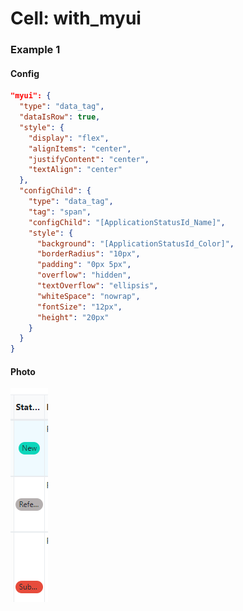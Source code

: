 # Cell: with\_myui

### Example 1

#### Config

```json
"myui": {
  "type": "data_tag",
  "dataIsRow": true,
  "style": {
    "display": "flex",
    "alignItems": "center",
    "justifyContent": "center",
    "textAlign": "center"
  },
  "configChild": {
    "type": "data_tag",
    "tag": "span",
    "configChild": "[ApplicationStatusId_Name]",
    "style": {
      "background": "[ApplicationStatusId_Color]",
      "borderRadius": "10px",
      "padding": "0px 5px",
      "overflow": "hidden",
      "textOverflow": "ellipsis",
      "whiteSpace": "nowrap",
      "fontSize": "12px",
      "height": "20px"
    }
  }
}
```

#### Photo

![](<../../.gitbook/assets/image (5).png>)
